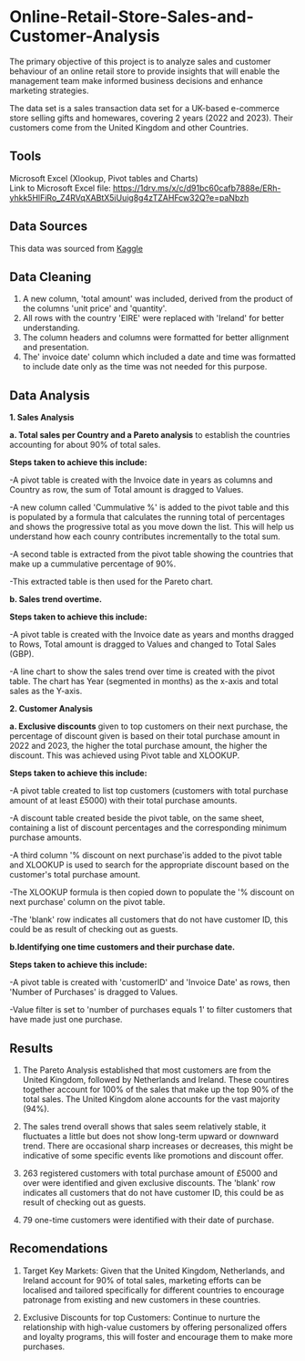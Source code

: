 # Online-Retail-Store-Sales-and-Customer-Analysis
The primary objective of this project is to analyze sales and customer behaviour of an online retail store to provide insights that will enable the management team make informed business decisions and enhance marketing strategies.

The data set is a sales transaction data set for a UK-based e-commerce store selling gifts and homewares, covering 2 years (2022 and 2023). Their customers come from the United Kingdom and other Countries.

## Tools

Microsoft Excel (Xlookup, Pivot tables and Charts)  
Link to Microsoft Excel file: https://1drv.ms/x/c/d91bc60cafb7888e/ERh-yhkk5HlFiRo_Z4RVqXABtX5iUuig8g4zTZAHFcw32Q?e=paNbzh
## Data Sources

This data was sourced from [Kaggle](https://www.kaggle.com/datasets/shivan118/big-mart-sales-prediction-datasets)

## Data Cleaning

1. A new column, 'total amount' was included, derived from the product of the columns 'unit price' and 'quantity'.
2. All rows with the country 'EIRE' were replaced with 'Ireland' for better understanding.
3. The column headers and columns were formatted for better allignment and presentation.
4. The' invoice date' column which included a date and time was formatted to include date only as the time was not needed for this purpose.

## Data Analysis

**1. Sales Analysis**

**a. Total sales per Country and a Pareto analysis** to establish the countries accounting for about 90% of total sales.  

**Steps taken to achieve this include:**  

-A pivot table is created with the Invoice date in years as columns and Country as row, the sum of Total amount is dragged to Values.  

-A new column called 'Cummulative %' is added to the pivot table and this is populated by a formula that calculates the running total of percentages and shows the progressive total as you move down the list. This will help us understand how each counry contributes incrementally to the total sum.  

-A second table is extracted from the pivot table showing the countries that make up a cummulative percentage of 90%.  

-This extracted table is then used for the Pareto chart.

   
**b. Sales trend overtime.**  

**Steps taken to achieve this include:**   

-A pivot table is created with the Invoice date as years and months dragged to Rows, Total amount is dragged to Values and changed to Total Sales (GBP).  

-A line chart to show the sales trend over time is created with the pivot table. The chart has  Year (segmented in months) as the x-axis and total sales as the Y-axis.


**2. Customer Analysis**

**a. Exclusive discounts** given to top customers on their next purchase, the percentage of discount given is based on their total purchase amount in 2022 and 2023, the higher the total purchase amount, the higher the discount. This was achieved using Pivot table and XLOOKUP.

**Steps taken to achieve this include:**    

-A pivot table created to list top customers (customers with total purchase amount of at least £5000) with their total purchase amounts.  

-A discount table created beside the pivot table, on the same sheet, containing a list of discount percentages and the corresponding minimum purchase amounts.  

-A third column '% discount on next purchase'is added to the pivot table and XLOOKUP is used to search for the appropriate discount based on the customer's total purchase amount.  

-The XLOOKUP formula is then copied down to populate the '% discount on next purchase' column on the pivot table.  

-The 'blank' row indicates all customers that do not have customer ID, this could be as result of checking out as guests.


**b.Identifying one time customers and their purchase date.**  

**Steps taken to achieve this include:**  

-A pivot table is created with 'customerID' and 'Invoice Date' as rows, then 'Number of Purchases' is dragged to Values.  

-Value filter is set to 'number of purchases equals 1' to filter customers that have made just one purchase.

## Results

1. The Pareto Analysis established that most customers are from the United Kingdom, followed by Netherlands and Ireland. These countires together account for 100% of the sales that make up the top 90% of the total sales. The United Kingdom alone accounts for the vast majority (94%). 

2. The sales trend overall shows that sales seem relatively stable, it fluctuates a little but does not show long-term upward or downward trend. There are occasional sharp increases or decreases, this might be indicative of some specific events like promotions and discount offer.
   
3. 263 registered customers with total purchase amount of £5000 and over were identified and given exclusive discounts. The 'blank' row indicates all customers that do not have customer ID, this could be as result of checking out as guests.

4. 79 one-time customers were identified with their date of purchase.

## Recomendations

1. Target Key Markets: Given that the United Kingdom, Netherlands, and Ireland account for 90% of total sales, marketing efforts can be localised and tailored specifically for different countries to encourage patronage from existing and new customers in these countries.

2. Exclusive Discounts for top Customers: Continue to nurture the relationship with high-value customers by offering  personalized offers and loyalty programs, this will foster and encourage them to make more purchases.
